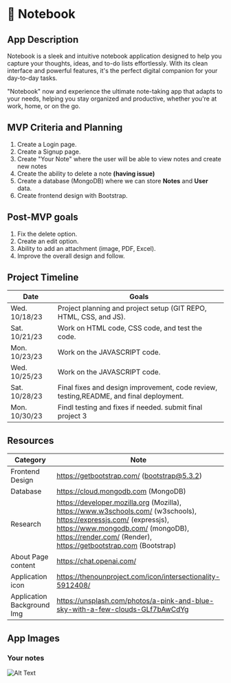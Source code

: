 # 📝 Notebook


## App Description

Notebook is a sleek and intuitive notebook application designed to help you capture your thoughts, ideas, and to-do lists effortlessly. 
With its clean interface and powerful features, it's the perfect digital companion for your day-to-day tasks.

"Notebook" now and experience the ultimate note-taking app that adapts to your needs, helping you stay organized and productive, whether you're at work, home, or on the go.

## MVP Criteria and Planning

1. Create a Login page.
2. Create a Signup page.
3. Create "Your Note" where the user will be able to view notes and create new notes
4. Create the ability to delete a note **(having issue)**
5. Create a database (MongoDB) where we can store **Notes** and **User** data.
6. Create frontend design with Bootstrap.

## Post-MVP goals

1. Fix the delete option.
2. Create an edit option.
3. Ability to add an attachment (image, PDF, Excel).
4. Improve the overall design and follow.

## Project Timeline

| Date | Goals |
| ---- | ----- |
| Wed. 10/18/23 | Project planning and project setup (GIT REPO, HTML, CSS, and JS). |
| Sat. 10/21/23 | Work on HTML code, CSS code, and test the code. |
| Mon. 10/23/23 | Work on the JAVASCRIPT code. |
| Wed. 10/25/23 | Work on the JAVASCRIPT code. |
| Sat. 10/28/23 | Final fixes and design improvement, code review, testing,README, and final deployment. |
| Mon. 10/30/23 | Findl testing and fixes if needed. submit final project 3 |


## Resources

| Category | Note |
| ---- | ----- |
| Frontend Design | https://getbootstrap.com/ (bootstrap@5.3.2) |
| Database | https://cloud.mongodb.com (MongoDB) |
| Research | https://developer.mozilla.org (Mozilla), https://www.w3schools.com/ (w3schools),  https://expressjs.com/ (expressjs), https://www.mongodb.com/ (mongoDB), https://render.com/ (Render), https://getbootstrap.com (Bootstrap)|
| About Page content | https://chat.openai.com/ |
| Application icon | https://thenounproject.com/icon/intersectionality-5912408/ |
| Application Background Img | https://unsplash.com/photos/a-pink-and-blue-sky-with-a-few-clouds-GLf7bAwCdYg |

## App Images

### Your notes
![Alt Text](`images/loginpage.png`)